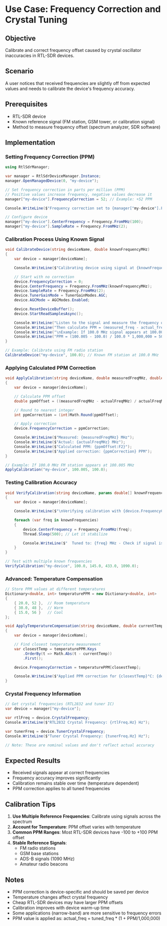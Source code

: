 # Use Case: Frequency Correction and Crystal Tuning

## Objective
Calibrate and correct frequency offset caused by crystal oscillator inaccuracies in RTL-SDR devices.

## Scenario
A user notices that received frequencies are slightly off from expected values and needs to calibrate the device's frequency accuracy.

## Prerequisites
- RTL-SDR device
- Known reference signal (FM station, GSM tower, or calibration signal)
- Method to measure frequency offset (spectrum analyzer, SDR software)

## Implementation

### Setting Frequency Correction (PPM)

```csharp
using RtlSdrManager;

var manager = RtlSdrDeviceManager.Instance;
manager.OpenManagedDevice(0, "my-device");

// Set frequency correction in parts per million (PPM)
// Positive values increase frequency, negative values decrease it
manager["my-device"].FrequencyCorrection = 52; // Example: +52 PPM

Console.WriteLine($"Frequency correction set to {manager["my-device"].FrequencyCorrection} PPM");

// Configure device
manager["my-device"].CenterFrequency = Frequency.FromMHz(100);
manager["my-device"].SampleRate = Frequency.FromMHz(2);
```

### Calibration Process Using Known Signal

```csharp
void CalibrateDevice(string deviceName, double knownFrequencyMHz)
{
    var device = manager[deviceName];

    Console.WriteLine($"Calibrating device using signal at {knownFrequencyMHz} MHz");

    // Start with no correction
    device.FrequencyCorrection = 0;
    device.CenterFrequency = Frequency.FromMHz(knownFrequencyMHz);
    device.SampleRate = Frequency.FromMHz(2);
    device.TunerGainMode = TunerGainModes.AGC;
    device.AGCMode = AGCModes.Enabled;

    device.ResetDeviceBuffer();
    device.StartReadSamplesAsync();

    Console.WriteLine("Listen to the signal and measure the frequency offset");
    Console.WriteLine("Then calculate PPM = (measured_freq - actual_freq) / actual_freq * 1,000,000");
    Console.WriteLine("\nExample: If 100.0 MHz signal appears at 100.005 MHz:");
    Console.WriteLine("PPM = (100.005 - 100.0) / 100.0 * 1,000,000 = 50 PPM");
}

// Example: Calibrate using FM radio station
CalibrateDevice("my-device", 100.0); // Known FM station at 100.0 MHz
```

### Applying Calculated PPM Correction

```csharp
void ApplyCalibration(string deviceName, double measuredFreqMHz, double actualFreqMHz)
{
    var device = manager[deviceName];

    // Calculate PPM offset
    double ppmOffset = ((measuredFreqMHz - actualFreqMHz) / actualFreqMHz) * 1_000_000;

    // Round to nearest integer
    int ppmCorrection = (int)Math.Round(ppmOffset);

    // Apply correction
    device.FrequencyCorrection = ppmCorrection;

    Console.WriteLine($"Measured: {measuredFreqMHz} MHz");
    Console.WriteLine($"Actual: {actualFreqMHz} MHz");
    Console.WriteLine($"Calculated PPM: {ppmOffset:F2}");
    Console.WriteLine($"Applied correction: {ppmCorrection} PPM");
}

// Example: If 100.0 MHz FM station appears at 100.005 MHz
ApplyCalibration("my-device", 100.005, 100.0);
```

### Testing Calibration Accuracy

```csharp
void VerifyCalibration(string deviceName, params double[] knownFrequencies)
{
    var device = manager[deviceName];

    Console.WriteLine($"\nVerifying calibration with {device.FrequencyCorrection} PPM correction:");

    foreach (var freq in knownFrequencies)
    {
        device.CenterFrequency = Frequency.FromMHz(freq);
        Thread.Sleep(500); // Let it stabilize

        Console.WriteLine($"  Tuned to: {freq} MHz - Check if signal is centered");
    }
}

// Test with multiple known frequencies
VerifyCalibration("my-device", 100.0, 145.0, 433.0, 1090.0);
```

### Advanced: Temperature Compensation

```csharp
// Store PPM values at different temperatures
Dictionary<double, int> temperaturePPM = new Dictionary<double, int>
{
    { 20.0, 52 },  // Room temperature
    { 30.0, 48 },  // Warm
    { 15.0, 56 }   // Cool
};

void ApplyTemperatureCompensation(string deviceName, double currentTemp)
{
    var device = manager[deviceName];

    // Find closest temperature measurement
    var closestTemp = temperaturePPM.Keys
        .OrderBy(t => Math.Abs(t - currentTemp))
        .First();

    device.FrequencyCorrection = temperaturePPM[closestTemp];

    Console.WriteLine($"Applied PPM correction for {closestTemp}°C: {device.FrequencyCorrection} PPM");
}
```

### Crystal Frequency Information

```csharp
// Get crystal frequencies (RTL2832 and tuner IC)
var device = manager["my-device"];

var rtlFreq = device.CrystalFrequency;
Console.WriteLine($"RTL2832 Crystal Frequency: {rtlFreq.Hz} Hz");

var tunerFreq = device.TunerCrystalFrequency;
Console.WriteLine($"Tuner Crystal Frequency: {tunerFreq.Hz} Hz");

// Note: These are nominal values and don't reflect actual accuracy
```

## Expected Results
- Received signals appear at correct frequencies
- Frequency accuracy improves significantly
- Calibration remains stable over time (temperature dependent)
- PPM correction applies to all tuned frequencies

## Calibration Tips

1. **Use Multiple Reference Frequencies**: Calibrate using signals across the spectrum
2. **Account for Temperature**: PPM offset varies with temperature
3. **Common PPM Ranges**: Most RTL-SDR devices have -100 to +100 PPM offset
4. **Stable Reference Signals**:
   - FM radio stations
   - GSM base stations
   - ADS-B signals (1090 MHz)
   - Amateur radio beacons

## Notes
- PPM correction is device-specific and should be saved per device
- Temperature changes affect crystal frequency
- Cheap RTL-SDR devices may have larger PPM offsets
- Calibration improves with device warm-up time
- Some applications (narrow-band) are more sensitive to frequency errors
- PPM value is applied as: actual_freq = tuned_freq * (1 + PPM/1,000,000)
